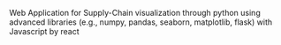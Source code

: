 Web Application for Supply-Chain visualization through python using advanced libraries (e.g., numpy, pandas, seaborn, matplotlib, flask) with Javascript by react
